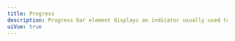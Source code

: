 ```yaml
---
title: Progress
description: Progress bar element displays an indicator usually used to showing the completion progress of a task or used while the page is loading.
uiVue: true
---
```


<code-editor resource-folder="progress" resource-name="determinate" class="mb-lg"></code-editor>
<code-editor resource-folder="progress" resource-name="indeterminate"></code-editor>
